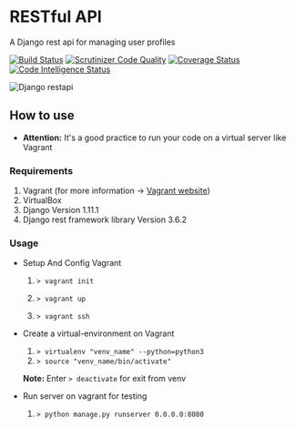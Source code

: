 # RESTful API
A Django rest api for managing user profiles

[![Build Status](https://travis-ci.com/amirfeqhi/rest-api.svg?branch=master)](https://travis-ci.com/amirfeqhi/rest-api)
[![Scrutinizer Code Quality](https://scrutinizer-ci.com/g/amirfeqhi/DjangoProfile/badges/quality-score.png?b=master)](https://scrutinizer-ci.com/g/amirfeqhi/DjangoProfile/?branch=master)
[![Coverage Status](https://coveralls.io/repos/github/amirfeqhi/rest-api/badge.svg?branch=master)](https://coveralls.io/github/amirfeqhi/rest-api?branch=master)
[![Code Intelligence Status](https://scrutinizer-ci.com/g/amirfeqhi/DjangoProfile/badges/code-intelligence.svg?b=master)](https://scrutinizer-ci.com/code-intelligence)

![Django restapi](http://www.django-rest-framework.org/img/logo.png)

## How to use
* **Attention:** It's a good practice to run your code on a virtual server like Vagrant

### Requirements
1. Vagrant (for more information -> [Vagrant website](https://www.vagrantup.com/))
2. VirtualBox
2. Django Version 1.11.1
3. Django rest framework library Version 3.6.2

### Usage
* Setup And Config Vagrant

  1. `> vagrant init`

  2. `> vagrant up`

  3. `> vagrant ssh`

* Create a virtual-environment on Vagrant

  1. `> virtualenv "venv_name" --python=python3`
  2. `> source "venv_name/bin/activate"`

  **Note:** Enter `> deactivate` for exit from venv

* Run server on vagrant for testing

  1. `> python manage.py runserver 0.0.0.0:8080`
